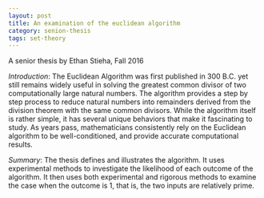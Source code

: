 ```yaml
---
layout: post
title: An examination of the euclidean algorithm
category: senion-thesis
tags: set-theory
---
```


A senior thesis by Ethan Stieha, Fall 2016<!--more-->

*Introduction*: The Euclidean Algorithm was first published in 300 B.C. yet still remains widely useful in solving the greatest common divisor of two computationally large natural numbers. The algorithm provides a step by step process to reduce natural numbers into remainders derived from the division theorem with the same common divisors. While the algorithm itself is rather simple, it has several unique behaviors that make it fascinating to study. As years pass, mathematicians consistently rely on the Euclidean algorithm to be well-conditioned, and provide accurate computational results.

*Summary*: The thesis defines and illustrates the algorithm. It uses experimental methods to investigate the likelihood of each outcome of the algorithm. It then uses both experimental and rigorous methods to examine the case when the outcome is 1, that is, the two inputs are relatively prime.
